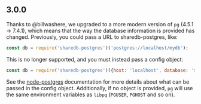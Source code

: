 ## 3.0.0

Thanks to @billwashere, we upgraded to a more modern version of `pg` (4.5.1 ->
7.4.1), which means that the way the database information is provided has
changed. Previously, you could pass a URL to sharedb-postgres, like:

```js
const db = require('sharedb-postgres')('postgres://localhost/mydb');
```

This is no longer supported, and you must instead pass a config object:

```js
const db = require('sharedb-postgres')({host: 'localhost', database: 'mydb'});
```

See the [node-postgres](https://node-postgres.com/features/connecting)
documentation for more details about what can be passed in the config object.
Additionally, if no object is provided, `pg` will use the same environment
variables as `libpq` (`PGUSER`, `PGHOST` and so on).
